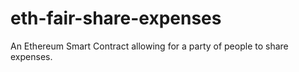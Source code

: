 # eth-fair-share-expenses
An Ethereum Smart Contract allowing for a party of people to share expenses.
